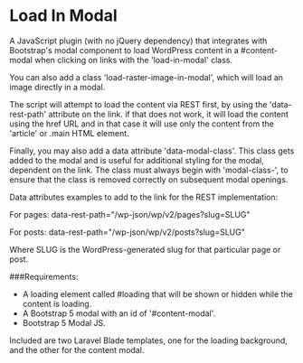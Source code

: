 # Load In Modal

A JavaScript plugin (with no jQuery dependency) that integrates with Bootstrap's modal component to load WordPress content in a #content-modal when clicking on links with the 'load-in-modal' class.

You can also add a class 'load-raster-image-in-modal', which will load an image directly in a modal.

The script will attempt to load the content via REST first, by using the 'data-rest-path' attribute on the link.
if that does not work, it will load the content using the href URL and in that case it will use only the content from the
'article' or .main HTML element.

Finally, you may also add a data attribute 'data-modal-class'. This class gets added to the modal and is useful for
additional styling for the modal, dependent on the link. The class must always begin with 'modal-class-', to ensure that
the class is removed correctly on subsequent modal openings.

Data attributes examples to add to the link for the REST implementation:

For pages:
data-rest-path="/wp-json/wp/v2/pages?slug=SLUG"

For posts:
data-rest-path="/wp-json/wp/v2/posts?slug=SLUG"

Where SLUG is the WordPress-generated slug for that particular page or post.

###Requirements:
* A loading element called #loading that will be shown or hidden while the content is loading.
* A Bootstrap 5 modal with an id of '#content-modal'.
* Bootstrap 5 Modal JS.

Included are two Laravel Blade templates, one for the loading background, and the other for the content modal.